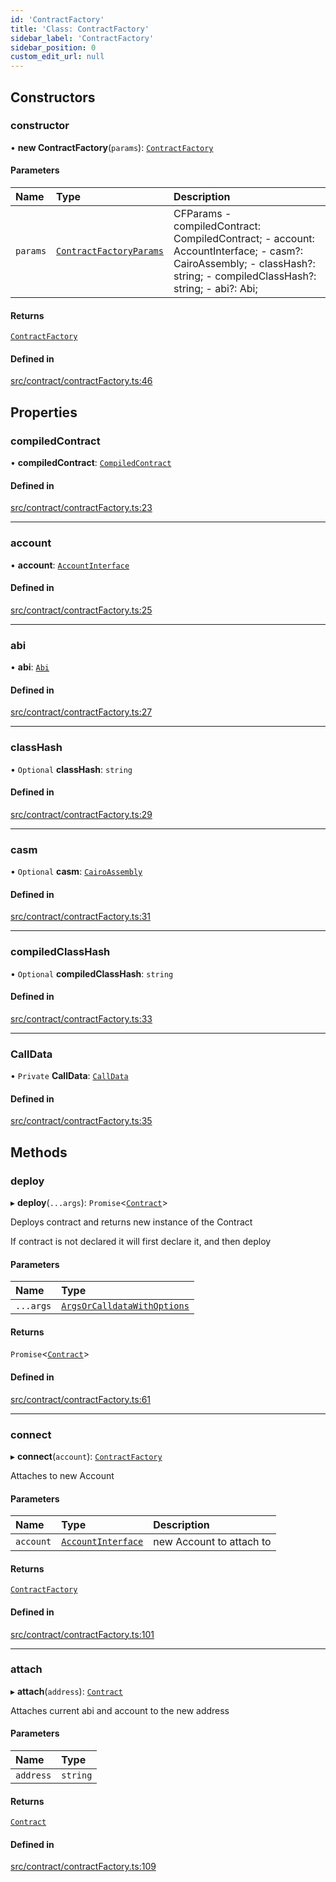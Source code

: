 ```yaml
---
id: 'ContractFactory'
title: 'Class: ContractFactory'
sidebar_label: 'ContractFactory'
sidebar_position: 0
custom_edit_url: null
---
```


## Constructors

### constructor

• **new ContractFactory**(`params`): [`ContractFactory`](ContractFactory.md)

#### Parameters

| Name     | Type                                                           | Description                                                                                                                                                          |
| :------- | :------------------------------------------------------------- | :------------------------------------------------------------------------------------------------------------------------------------------------------------------- |
| `params` | [`ContractFactoryParams`](../modules.md#contractfactoryparams) | CFParams - compiledContract: CompiledContract; - account: AccountInterface; - casm?: CairoAssembly; - classHash?: string; - compiledClassHash?: string; - abi?: Abi; |

#### Returns

[`ContractFactory`](ContractFactory.md)

#### Defined in

[src/contract/contractFactory.ts:46](https://github.com/starknet-io/starknet.js/blob/v6.11.0/src/contract/contractFactory.ts#L46)

## Properties

### compiledContract

• **compiledContract**: [`CompiledContract`](../namespaces/types.md#compiledcontract)

#### Defined in

[src/contract/contractFactory.ts:23](https://github.com/starknet-io/starknet.js/blob/v6.11.0/src/contract/contractFactory.ts#L23)

---

### account

• **account**: [`AccountInterface`](AccountInterface.md)

#### Defined in

[src/contract/contractFactory.ts:25](https://github.com/starknet-io/starknet.js/blob/v6.11.0/src/contract/contractFactory.ts#L25)

---

### abi

• **abi**: [`Abi`](../namespaces/types.md#abi)

#### Defined in

[src/contract/contractFactory.ts:27](https://github.com/starknet-io/starknet.js/blob/v6.11.0/src/contract/contractFactory.ts#L27)

---

### classHash

• `Optional` **classHash**: `string`

#### Defined in

[src/contract/contractFactory.ts:29](https://github.com/starknet-io/starknet.js/blob/v6.11.0/src/contract/contractFactory.ts#L29)

---

### casm

• `Optional` **casm**: [`CairoAssembly`](../namespaces/types.md#cairoassembly)

#### Defined in

[src/contract/contractFactory.ts:31](https://github.com/starknet-io/starknet.js/blob/v6.11.0/src/contract/contractFactory.ts#L31)

---

### compiledClassHash

• `Optional` **compiledClassHash**: `string`

#### Defined in

[src/contract/contractFactory.ts:33](https://github.com/starknet-io/starknet.js/blob/v6.11.0/src/contract/contractFactory.ts#L33)

---

### CallData

• `Private` **CallData**: [`CallData`](CallData.md)

#### Defined in

[src/contract/contractFactory.ts:35](https://github.com/starknet-io/starknet.js/blob/v6.11.0/src/contract/contractFactory.ts#L35)

## Methods

### deploy

▸ **deploy**(`...args`): `Promise`\<[`Contract`](Contract.md)\>

Deploys contract and returns new instance of the Contract

If contract is not declared it will first declare it, and then deploy

#### Parameters

| Name      | Type                                                                            |
| :-------- | :------------------------------------------------------------------------------ |
| `...args` | [`ArgsOrCalldataWithOptions`](../namespaces/types.md#argsorcalldatawithoptions) |

#### Returns

`Promise`\<[`Contract`](Contract.md)\>

#### Defined in

[src/contract/contractFactory.ts:61](https://github.com/starknet-io/starknet.js/blob/v6.11.0/src/contract/contractFactory.ts#L61)

---

### connect

▸ **connect**(`account`): [`ContractFactory`](ContractFactory.md)

Attaches to new Account

#### Parameters

| Name      | Type                                      | Description              |
| :-------- | :---------------------------------------- | :----------------------- |
| `account` | [`AccountInterface`](AccountInterface.md) | new Account to attach to |

#### Returns

[`ContractFactory`](ContractFactory.md)

#### Defined in

[src/contract/contractFactory.ts:101](https://github.com/starknet-io/starknet.js/blob/v6.11.0/src/contract/contractFactory.ts#L101)

---

### attach

▸ **attach**(`address`): [`Contract`](Contract.md)

Attaches current abi and account to the new address

#### Parameters

| Name      | Type     |
| :-------- | :------- |
| `address` | `string` |

#### Returns

[`Contract`](Contract.md)

#### Defined in

[src/contract/contractFactory.ts:109](https://github.com/starknet-io/starknet.js/blob/v6.11.0/src/contract/contractFactory.ts#L109)
